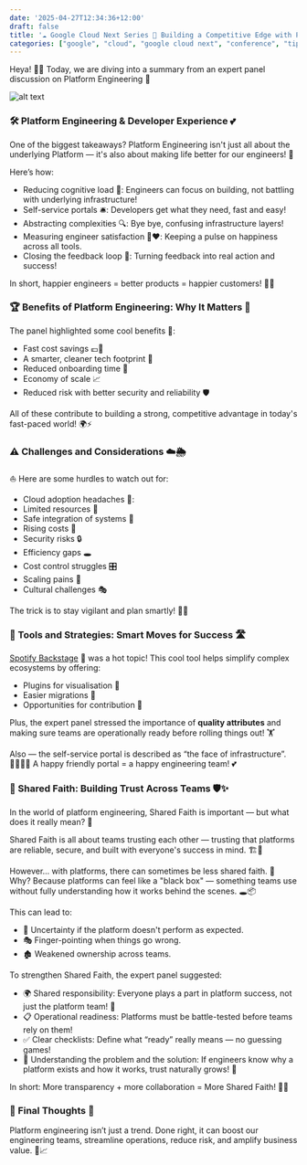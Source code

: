 ```yaml
---
date: '2025-04-27T12:34:36+12:00'
draft: false
title: '☁ Google Cloud Next Series 🚀 Building a Competitive Edge with Platform Engineering: Insights from the Experts 🎯'
categories: ["google", "cloud", "google cloud next", "conference", "tips", "platform", "software engineers"]
---
```


Heya! 👋✨
Today, we are diving into a summary from an expert panel discussion on Platform Engineering 🌟

![alt text](/assets/images/eevee-and-charizard-in-engineering-expert-panel.png)

### 🛠️ Platform Engineering & Developer Experience 💕
One of the biggest takeaways? Platform Engineering isn't just all about the underlying Platform — it's also about making life better for our engineers! 🎉

Here’s how:

- Reducing cognitive load 🧹: Engineers can focus on building, not battling with underlying infrastructure!
- Self-service portals 🛎️: Developers get what they need, fast and easy!
- Abstracting complexities 🔍: Bye bye, confusing infrastructure layers!
- Measuring engineer satisfaction 📏❤️: Keeping a pulse on happiness across all tools.
- Closing the feedback loop 🔄: Turning feedback into real action and success!

In short, happier engineers = better products = happier customers! 🎉🙌

### 🏆 Benefits of Platform Engineering: Why It Matters 🚀
The panel highlighted some cool benefits 🍇:

- Fast cost savings 💷💨
- A smarter, cleaner tech footprint 🌱
- Reduced onboarding time 🛬
- Economy of scale 📈
- Reduced risk with better security and reliability 🛡️

All of these contribute to building a strong, competitive advantage in today's fast-paced world! 🌍⚡

### ⚠️ Challenges and Considerations ☁️🌦️
⛵ Here are some hurdles to watch out for:

- Cloud adoption headaches 🤯:
- Limited resources 🧃
- Safe integration of systems 🧩
- Rising costs 💸
- Security risks 🔒
- Efficiency gaps 🕳️
- Cost control struggles 🎛️
- Scaling pains 📏
- Cultural challenges 🎭

The trick is to stay vigilant and plan smartly! 🧠✨

### 🌟 Tools and Strategies: Smart Moves for Success 🛣️
[Spotify Backstage](https://backstage.spotify.com/) 🎸 was a hot topic!
This cool tool helps simplify complex ecosystems by offering:

- Plugins for visualisation 👀
- Easier migrations 🛫
- Opportunities for contribution 🤝

Plus, the expert panel stressed the importance of **quality attributes** and making sure teams are operationally ready before rolling things out! 🏋️

Also — the self-service portal is described as “the face of infrastructure”. 👩‍💻👨‍💻
A happy friendly portal = a happy engineering team! 💕

### 🤝 Shared Faith: Building Trust Across Teams 🛡️✨
In the world of platform engineering, Shared Faith is important — but what does it really mean? 🤔

Shared Faith is all about teams trusting each other — trusting that platforms are reliable, secure, and built with everyone's success in mind. 🏗️💙 

However... with platforms, there can sometimes be less shared faith. 😬 Why? Because platforms can feel like a "black box" — something teams use without fully understanding how it works behind the scenes. 🕳️📦

This can lead to:

- 🚧 Uncertainty if the platform doesn't perform as expected.
- 🎭 Finger-pointing when things go wrong.
- 🏚️ Weakened ownership across teams.

To strengthen Shared Faith, the expert panel suggested:

- 🌍 Shared responsibility: Everyone plays a part in platform success, not just the platform team! 🤝
- 📋 Operational readiness: Platforms must be battle-tested before teams rely on them!
- ✅ Clear checklists: Define what “ready” really means — no guessing games!
- 🧠 Understanding the problem and the solution: If engineers know why a platform exists and how it works, trust naturally grows! 🌱

In short:
More transparency + more collaboration = More Shared Faith! 🎉🙌

### 💬 Final Thoughts 🚀
Platform engineering isn’t just a trend.
Done right, it can boost our engineering teams, streamline operations, reduce risk, and amplify business value. 📣📈
